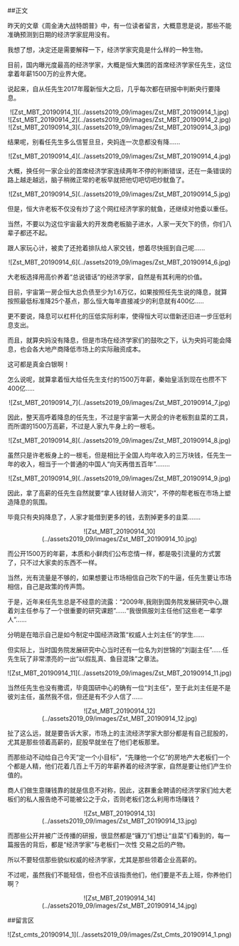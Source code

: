 ##正文

昨天的文章《周金涛大战特朗普》中，有一位读者留言，大概意思是说，那些不能准确预测到日期的经济学家屁用没有。

我想了想，决定还是需要解释一下，经济学家究竟是什么样的一种生物。

目前，国内曝光度最高的经济学家，大概是恒大集团的首席经济学家任先生，这位拿着年薪1500万的业界大佬。

说起来，自从任先生2017年履新恒大之后，几乎每次都在研报中判断央行要降息。

 <div align="center">![Zst_MBT_20190914_1](../assets2019_09/images/Zst_MBT_20190914_1.jpg)</div>
 <div align="center">![Zst_MBT_20190914_2](../assets2019_09/images/Zst_MBT_20190914_2.jpg)</div>
 <div align="center">![Zst_MBT_20190914_3](../assets2019_09/images/Zst_MBT_20190914_3.jpg)</div>

结果呢，别看任先生多么信誓旦旦，央妈连一次息都没有降......

 <div align="center">![Zst_MBT_20190914_4](../assets2019_09/images/Zst_MBT_20190914_4.jpg)</div>

大概，换任何一家企业的首席经济学家连续两年不停的判断错误，还在一条错误的路上越走越远，脑子稍微正常的老板早就把他切吧切吧炒鱿鱼了。

 <div align="center">![Zst_MBT_20190914_5](../assets2019_09/images/Zst_MBT_20190914_5.jpg)</div>

但是，恒大许老板不仅没有炒了这个网红经济学家的鱿鱼，还继续对他委以重任。

当然，不要以为这位宇宙最大的开发商老板脑子进水，人家一天欠下的债，你们八辈子都还不起。

跟人家玩心计，被卖了还抢着排队给人家交钱，想着尽快摇到自己呢......

 <div align="center">![Zst_MBT_20190914_6](../assets2019_09/images/Zst_MBT_20190914_6.jpg)</div>

大老板选择用高价养着“总说错话”的经济学家，自然是有其利用的价值。

目前，宇宙第一房企恒大总负债至少为1.6万亿，如果按照任先生说的降息，就算按照最低标准降25个基点，那么恒大每年直接减少的利息就有400亿.....

更不要说，降息可以杠杆化的压低实际利率，使得恒大可以借新还旧进一步压低利息支出。

而且，就算央妈没有降息，但是市场在经济学家们的鼓吹之下，认为央妈可能会降息，也会各大地产商降低市场上的实际融资成本。

这可都是真金白银啊！

怎么说呢，就算拿着恒大给任先生支付的1500万年薪，秦始皇活到现在也攒不下400亿.....

 <div align="center">![Zst_MBT_20190914_7](../assets2019_09/images/Zst_MBT_20190914_7.jpg)</div>

因此，整天高呼着降息的任先生，不过是宇宙第一大房企的许老板割韭菜的工具，而所谓的1500万高薪，不过是人家九牛身上的一根毛。

 <div align="center">![Zst_MBT_20190914_8](../assets2019_09/images/Zst_MBT_20190914_8.jpg)</div>

虽然只是许老板身上的一根毛，但是相比于全国人均年收入的三万块钱，任先生一年的收入，相当于一个普通的中国人“向天再借五百年”........

 <div align="center">![Zst_MBT_20190914_9](../assets2019_09/images/Zst_MBT_20190914_9.jpg)</div>

因此，拿了高薪的任先生自然就要“拿人钱财替人消灾”，不停的帮老板在市场上塑造降息的氛围。

毕竟只有央妈降息了，人家才能借到更多的钱，去割掉更多的韭菜.......

 <div align="center">![Zst_MBT_20190914_10](../assets2019_09/images/Zst_MBT_20190914_10.jpg)</div>

而公开1500万的年薪，本质和小鲜肉们公布恋情一样，都是吸引流量的方式罢了，只不过大家卖的东西不一样。

当然，光有流量是不够的，如果想要让市场相信自己吹下的牛逼，任先生要让市场相信，自己是政策的传声筒。

于是，近年来任先生总是不经意的流露：“2009年,我刚到国务院发展研究中心,跟着刘主任参与了一个很重要的研究课题”......“我很佩服刘主任他们这些老一辈学人”......

分明是在暗示自己是如今制定中国经济政策“权威人士刘主任”的学生......

但实际上，当时国务院发展研究中心当时还有一位名为刘世锦的“刘副主任”......任先生玩了非常漂亮的一出“以假乱真、鱼目混珠”之章法。

 <div align="center">![Zst_MBT_20190914_11](../assets2019_09/images/Zst_MBT_20190914_11.jpg)</div>

当然任先生也没有撒谎，毕竟国研中心的确有一位“刘主任”，至于此刘主任是不是彼刘主任，虽然我不信，但还是有不少人信了......

 <div align="center">![Zst_MBT_20190914_12](../assets2019_09/images/Zst_MBT_20190914_12.jpg)</div>

扯了这么远，就是要告诉大家，市场上的主流经济学家大部分都是有自己屁股的，尤其是那些领着高薪的，屁股早就坐在了他们老板那里。

而那些动不动给自己今天“定一个小目标”，“先赚他一个亿”的房地产大老板们一个个都是人精，他们花着几百上千万的年薪养着的经济学家，自然是要让他们产生价值的。

商人们做生意赚钱靠的就是信息不对称，因此，这群重金聘请的经济学家们给大老板们的私人报告绝不可能被公之于众，否则老板们怎么利用市场赚钱？

 <div align="center">![Zst_MBT_20190914_13](../assets2019_09/images/Zst_MBT_20190914_13.jpg)</div>

而那些公开并被广泛传播的研报，很显然都是“镰刀”们想让“韭菜”们看到的，每一篇报告的背后，都是“经济学家”与老板们一次性 交易之后的产物。

所以不要轻信那些貌似权威的经济学家，尤其是那些领着企业高薪的。

不过呢，虽然我们不能轻信，但也不应该指责他们，他们要是不去上班，你养他们啊？

 <div align="center">![Zst_MBT_20190914_14](../assets2019_09/images/Zst_MBT_20190914_14.jpg)</div>

##留言区
 <div align="center">![Zst_cmts_20190914_1](../assets2019_09/images/Zst_Cmts_20190914_1.png)</div>